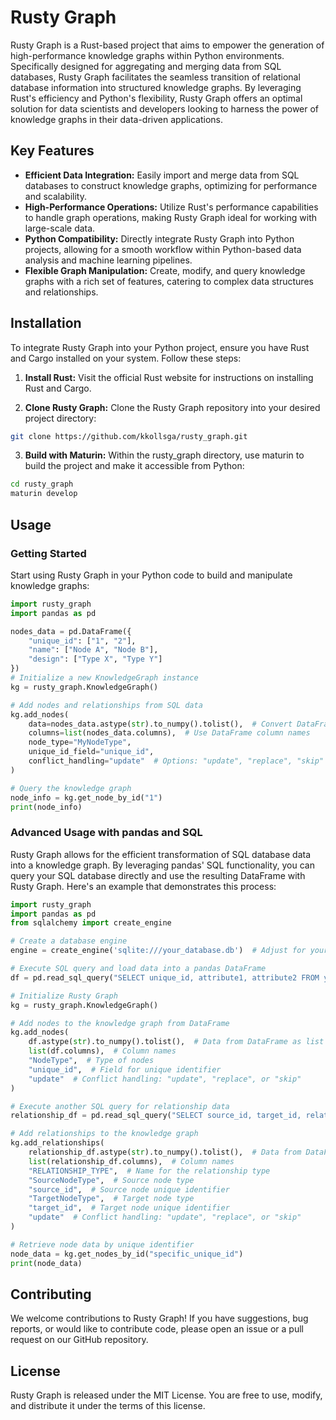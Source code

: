 # Rusty Graph
Rusty Graph is a Rust-based project that aims to empower the generation of high-performance knowledge graphs within Python environments. Specifically designed for aggregating and merging data from SQL databases, Rusty Graph facilitates the seamless transition of relational database information into structured knowledge graphs. By leveraging Rust's efficiency and Python's flexibility, Rusty Graph offers an optimal solution for data scientists and developers looking to harness the power of knowledge graphs in their data-driven applications.

## Key Features
- **Efficient Data Integration:** Easily import and merge data from SQL databases to construct knowledge graphs, optimizing for performance and scalability.
- **High-Performance Operations:** Utilize Rust's performance capabilities to handle graph operations, making Rusty Graph ideal for working with large-scale data.
- **Python Compatibility:** Directly integrate Rusty Graph into Python projects, allowing for a smooth workflow within Python-based data analysis and machine learning pipelines.
- **Flexible Graph Manipulation:** Create, modify, and query knowledge graphs with a rich set of features, catering to complex data structures and relationships.

## Installation
To integrate Rusty Graph into your Python project, ensure you have Rust and Cargo installed on your system. Follow these steps:

1. **Install Rust:**
Visit the official Rust website for instructions on installing Rust and Cargo.

2. **Clone Rusty Graph:**
Clone the Rusty Graph repository into your desired project directory:
```sh
git clone https://github.com/kkollsga/rusty_graph.git
```

3. **Build with Maturin:**
Within the rusty_graph directory, use maturin to build the project and make it accessible from Python:

```sh
cd rusty_graph
maturin develop
```

## Usage

### Getting Started
Start using Rusty Graph in your Python code to build and manipulate knowledge graphs:

```python
import rusty_graph
import pandas as pd

nodes_data = pd.DataFrame({
    "unique_id": ["1", "2"],
    "name": ["Node A", "Node B"],
    "design": ["Type X", "Type Y"]
})
# Initialize a new KnowledgeGraph instance
kg = rusty_graph.KnowledgeGraph()

# Add nodes and relationships from SQL data
kg.add_nodes(
    data=nodes_data.astype(str).to_numpy().tolist(),  # Convert DataFrame to list of lists
    columns=list(nodes_data.columns),  # Use DataFrame column names
    node_type="MyNodeType",
    unique_id_field="unique_id",
    conflict_handling="update"  # Options: "update", "replace", "skip"
)

# Query the knowledge graph
node_info = kg.get_node_by_id("1")
print(node_info)
```

### Advanced Usage with pandas and SQL
Rusty Graph allows for the efficient transformation of SQL database data into a knowledge graph. By leveraging pandas' SQL functionality, you can query your SQL database directly and use the resulting DataFrame with Rusty Graph. Here's an example that demonstrates this process:

```python
import rusty_graph
import pandas as pd
from sqlalchemy import create_engine

# Create a database engine
engine = create_engine('sqlite:///your_database.db')  # Adjust for your database

# Execute SQL query and load data into a pandas DataFrame
df = pd.read_sql_query("SELECT unique_id, attribute1, attribute2 FROM your_table", engine)

# Initialize Rusty Graph
kg = rusty_graph.KnowledgeGraph()

# Add nodes to the knowledge graph from DataFrame
kg.add_nodes(
    df.astype(str).to_numpy().tolist(),  # Data from DataFrame as list of lists
    list(df.columns),  # Column names
    "NodeType",  # Type of nodes
    "unique_id",  # Field for unique identifier
    "update"  # Conflict handling: "update", "replace", or "skip"
)

# Execute another SQL query for relationship data
relationship_df = pd.read_sql_query("SELECT source_id, target_id, relation_attribute FROM relationships_table", engine)

# Add relationships to the knowledge graph
kg.add_relationships(
    relationship_df.astype(str).to_numpy().tolist(),  # Data from DataFrame
    list(relationship_df.columns),  # Column names
    "RELATIONSHIP_TYPE",  # Name for the relationship type
    "SourceNodeType",  # Source node type
    "source_id",  # Source node unique identifier
    "TargetNodeType",  # Target node type
    "target_id",  # Target node unique identifier
    "update"  # Conflict handling: "update", "replace", or "skip"
)

# Retrieve node data by unique identifier
node_data = kg.get_nodes_by_id("specific_unique_id")
print(node_data)
```

## Contributing
We welcome contributions to Rusty Graph! If you have suggestions, bug reports, or would like to contribute code, please open an issue or a pull request on our GitHub repository.

## License
Rusty Graph is released under the MIT License. You are free to use, modify, and distribute it under the terms of this license.


